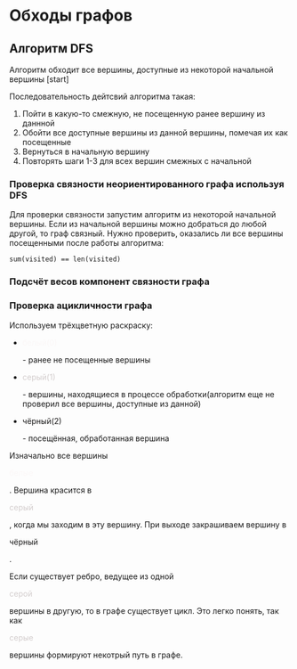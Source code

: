 # Обходы графов
## Алгоритм DFS
Алгоритм обходит все вершины, доступные из некоторой начальной вершины [start]

Последовательность дейтсвий алгоритма такая:
1. Пойти в какую-то смежную, не посещенную ранее вершину из даннной
2. Обойти все доступные вершины из данной вершины, помечая их как посещенные
3. Вернуться в начальную вершину
4. Повторять шаги 1-3 для всех вершин смежных с начальной

### Проверка связности неориентированного графа используя DFS

Для проверки связности запустим алгоритм из некоторой начальной вершины. Если из начальной вершины можно добраться до любой другой, то граф связный. Нужно проверить, оказались ли все вершины посещенными после работы алгоритма:

```
sum(visited) == len(visited)
```

### Подсчёт весов компонент связности графа


### Проверка ацикличности графа

Используем трёхцветную раскраску:

- <p style = "color:#FBF7F7">белый(0)</p> - ранее не посещенные вершины
- <p style = "color:#D3CDCD">серый(1)</p> - вершины, находящиеся в процессе обработки(алгоритм еще не проверил все вершины, доступные из данной)
- <p style = "color:#1D1C1C">чёрный(2)</p> - посещённая, обработанная вершина

Изначально все вершины <p style = "color:#FBF7F7">белые</p>. Вершина красится в <p style = "color:#D3CDCD">серый</p>, когда мы заходим в эту вершину. При выходе закрашиваем вершину в <p style = "color:#1D1C1C">чёрный</p>. 

Если существует ребро, ведущее из одной <p style = "color:#D3CDCD">серой</p> вершины в другую, то в графе существует цикл. Это легко понять, так как <p style = "color:#D3CDCD">серые</p> вершины формируют некотрый путь в графе. 





